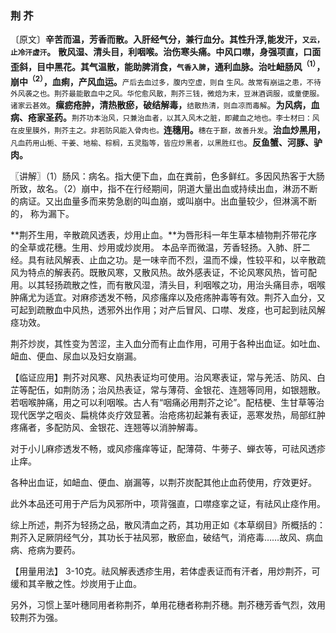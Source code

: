 ### 荆 芥

〔原文〕**辛苦而温，芳香而散。入肝经气分，兼行血分。其性升浮,能发汗，<small>又云，止冷汗虚汗</small>。**
**散风湿、清头目，利咽喉。治伤寒头痛。中风口噤，身强项直，口面歪斜，目中黑花。其气温散，能助脾消食，<small>气香入脾</small>，通利血脉。治吐衄肠风<sup>（1）</sup>，崩中<sup>（2）</sup>，血痢，产风血运。**<small>产后去血过多，腹内空虚，则自
生风。故常有崩运之患，不待外风袭之也。荆芥最能散血中之风。华佗愈风散，荆芥三钱，微焙为末，豆淋酒调服，或童便服。诸家云甚效</small>。**瘰疬疮肿，清热散瘀，破结解毒，**<small>结散热清，则血凉而毒解</small>。**为风病，血病、疮家圣药。**<small>荆芥功本治风，只兼治血者，以其入风木之脏，即藏血之地也。李士材曰：风在皮里膜外，荆芥主之。非若防风能入骨肉也。</small>**连穗用。**<small>穗在于巅，故善升发</small>。**治血炒黑用，**<small>凡血药用山栀、干姜、地榆、棕榈，五灵脂等，皆应炒黑者，以黑胜红也</small>。**反鱼蟹、河豚、驴肉。**

〖讲解〗（1）肠风：病名。指大便下血，血在粪前，色多鲜红。多因风热客于大肠所致，故名。（2）崩中，指不在行经期间，阴道大量出血或持续出血，淋沥不断的病证。又出血量多而来势急剧的叫血崩，或叫崩中。出血量较少，但淋漓不断的，
称为漏下。

**荆芥生用，辛散疏风透表，炒用止血。**为唇形科一年生草本植物荆芥带花序的全草或花穗。生用、炒用或炒炭用。
本品辛而微温，芳香轻扬。入肺、肝二经。具有祛风解表、止血之功。是一味辛而不烈，温而不燥，性较平和，以辛散疏风为特点的解表药。既散风寒，又散风热。故外感表证，不论风寒风热，皆可配用。以其轻扬疏散之性，而有散风湿，清头目，利咽喉之功，用治头痛目赤，咽喉肿痛尤为适宜。对麻疹透发不畅，风疹瘙痒以及疮疡肿毒等有效。荆芥入血分，又可起到疏散血中风热，透邪外出作用；对产后冒风、口噤、发痉，也可起到祛风解痉功效。

荆芥炒炭，其性变为苦涩，主入血分而有止血作用，可用于各种出血证。如吐血、衄血、便血、尿血以及妇女崩漏。

【临证应用】荆芥对风寒、风热表证均可使用。治风寒表证，常与羌活、防风、白芷等配伍，如荆防汤；治风热表证，常与薄荷、金银花、连翘等同用，如银翘散。若咽喉肿痛，用之可以利咽喉。古人有“咽痛必用荆芥之论”。配桔梗、生甘草等治现代医学之咽炎、扁桃体炎疗效显著。治疮疡初起兼有表证，恶寒发热，局部红肿疼痛者，多配防风、金银花、连翘等以消肿解毒。

对于小儿麻疹透发不畅，或风疹瘙痒等证，配薄荷、牛蒡子、蝉衣等，可祛风透疹止痒。

各种出血证，如衄血、便血、崩漏等，以荆芥炭配其他止血药使用，疗效更好。

此外本品还可用于产后为风邪所中，项背强直，口噤痉挛之证，有祛风止痉作用。

综上所述，荆芥为轻扬之品，散风清血之药，其功用正如《本草纲目》所概括的：荆芥入足厥阴经气分，其功长于袪风邪，散瘀血，破结气，消疮毒……故风、病血病、疮病为要药。

【用量用法】	3-10克。祛风解表透疹生用，若体虚表证而有汗者，用炒荆芥，可缓和其辛散之性。炒炭用于止血。

另外，习惯上茎叶穗同用者称荆芥，单用花穗者称荆芥穗。荆芥穗芳香气烈，效用较荆芥为强。